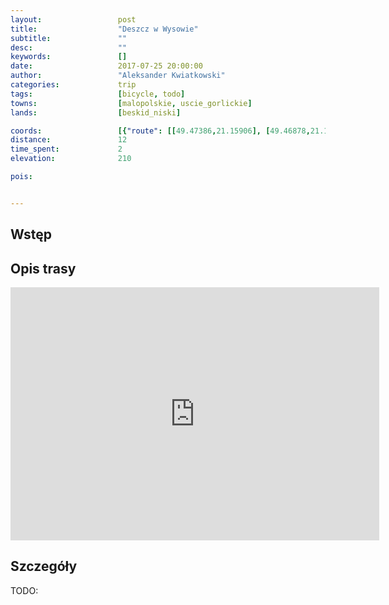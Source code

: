 ```yaml
---
layout:                 post
title:                  "Deszcz w Wysowie"
subtitle:               ""
desc:                   ""
keywords:               []
date:                   2017-07-25 20:00:00
author:                 "Aleksander Kwiatkowski"
categories:             trip
tags:                   [bicycle, todo]
towns:                  [malopolskie, uscie_gorlickie]
lands:                  [beskid_niski]

coords:                 [{"route": [[49.47386,21.15906], [49.46878,21.14712], [49.45941,21.12283], [49.44011,21.14738], [49.44128,21.17373], [49.45690,21.16180], [49.47297,21.15957]], "type": "bicycle"}]
distance:               12
time_spent:             2
elevation:              210

pois:


---
```



Wstęp
-----

Opis trasy
----------

<iframe height='405' width='590' frameborder='0' allowtransparency='true' scrolling='no' src='https://www.strava.com/activities/1100922367/embed/18a76aac9114c211210746b9381199c58d211949'></iframe>

Szczegóły
---------

TODO:
